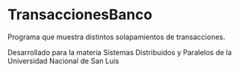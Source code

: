 TransaccionesBanco
==================

Programa que muestra distintos solapamientos de transacciones.

Desarrollado para la materia Sistemas Distribuidos y Paralelos de la Universidad Nacional de San Luis
